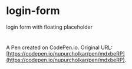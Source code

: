 # login-form
login form with floating placeholder 
# 

A Pen created on CodePen.io. Original URL: [https://codepen.io/nupurcholkar/pen/mdxbeRP](https://codepen.io/nupurcholkar/pen/mdxbeRP).
